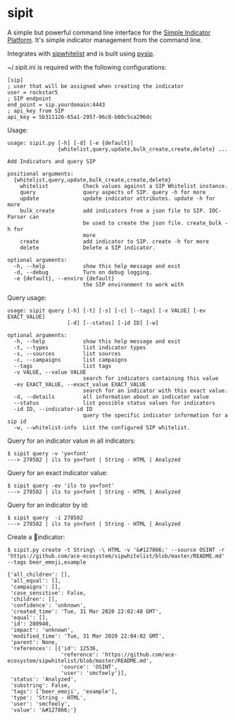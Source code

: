 # sipit

A simple but powerful command line interface for the [Simple Indicator Platform](https://github.com/ace-ecosystem/sip). It's simple indicator management from the command line.

Integrates with [sipwhitelist](https://github.com/ace-ecosystem/sipwhitelist) and is built using [pysip](https://github.com/ace-ecosystem/pysip).

~/.sipit.ini is required with the following configurations:
```
[sip]
; user that will be assigned when creating the indicator
user = rockstar5
; SIP endpoint
end_point = sip.yourdomain:4443
; api_key from SIP
api_key = 5b311126-65a1-2957-96c8-b00c5ca296dc
```

Usage:

```
usage: sipit.py [-h] [-d] [-e {default}]
                {whitelist,query,update,bulk_create,create,delete} ...

Add Indicators and query SIP

positional arguments:
  {whitelist,query,update,bulk_create,create,delete}
    whitelist           Check values against a SIP Whitelist instance.
    query               query aspects of SIP. query -h for more
    update              update indicator attributes. update -h for more
    bulk_create         add indicators from a json file to SIP. IOC-Parser can
                        be used to create the json file. create_bulk -h for
                        more
    create              add indicator to SIP. create -h for more
    delete              Delete a SIP indicator.

optional arguments:
  -h, --help            show this help message and exit
  -d, --debug           Turn on debug logging.
  -e {default}, --enviro {default}
                        the SIP environment to work with
```

Query usage:

```
usage: sipit query [-h] [-t] [-s] [-c] [--tags] [-v VALUE] [-ev EXACT_VALUE]
                   [-d] [--status] [-id ID] [-w]

optional arguments:
  -h, --help            show this help message and exit
  -t, --types           list indicator types
  -s, --sources         list sources
  -c, --campaigns       list campaigns
  --tags                list tags
  -v VALUE, --value VALUE
                        search for indicators containing this value
  -ev EXACT_VALUE, --exact_value EXACT_VALUE
                        search for an indicator with this exact value.
  -d, --details         all information about an indicator value
  --status              list possible status values for indicators
  -id ID, --indicator-id ID
                        query the specific indicator information for a sip id
  -w, --whitelist-info  List the configured SIP whitelist.
```

Query for an indicator value in all indicators:

```
$ sipit query -v 'yo<font'
---> 278582 | ils to yo<font | String - HTML | Analyzed
```

Query for an exact indicator value:

```
$ sipit query -ev 'ils to yo<font'
---> 278582 | ils to yo<font | String - HTML | Analyzed
```

Query for an indicator by id:

```
$ sipit query  -i 278582
---> 278582 | ils to yo<font | String - HTML | Analyzed

```

Create a &#127866;indicator:
```
$ sipit.py create -t String\ -\ HTML -v '&#127866;' --source OSINT -r 'https://github.com/ace-ecosystem/sipwhitelist/blob/master/README.md' --tags beer_emoji,example

{'all_children': [],
 'all_equal': [],
 'campaigns': [],
 'case_sensitive': False,
 'children': [],
 'confidence': 'unknown',
 'created_time': 'Tue, 31 Mar 2020 22:02:48 GMT',
 'equal': [],
 'id': 280940,
 'impact': 'unknown',
 'modified_time': 'Tue, 31 Mar 2020 22:04:02 GMT',
 'parent': None,
 'references': [{'id': 12536,
                 'reference': 'https://github.com/ace-ecosystem/sipwhitelist/blob/master/README.md',
                 'source': 'OSINT',
                 'user': 'smcfeely'}],
 'status': 'Analyzed',
 'substring': False,
 'tags': ['beer_emoji', 'example'],
 'type': 'String - HTML',
 'user': 'smcfeely',
 'value': '&#127866;'}
```
